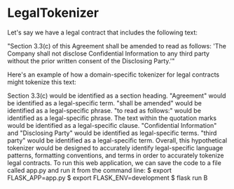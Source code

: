 # LegalTokenizer

Let's say we have a legal contract that includes the following text:

"Section 3.3(c) of this Agreement shall be amended to read as follows: 'The Company shall not disclose Confidential Information to any third party without the prior written consent of the Disclosing Party.'"

Here's an example of how a domain-specific tokenizer for legal contracts might tokenize this text:

Section 3.3(c) would be identified as a section heading.
"Agreement" would be identified as a legal-specific term.
"shall be amended" would be identified as a legal-specific phrase.
"to read as follows:" would be identified as a legal-specific phrase.
The text within the quotation marks would be identified as a legal-specific clause.
"Confidential Information" and "Disclosing Party" would be identified as legal-specific terms.
"third party" would be identified as a legal-specific term.
Overall, this hypothetical tokenizer would be designed to accurately identify legal-specific language patterns, formatting conventions, and terms in order to accurately tokenize legal contracts.
To run this web application, we can save the code to a file called app.py and run it from the command line:
$ export FLASK_APP=app.py
$ export FLASK_ENV=development
$ flask run
B

